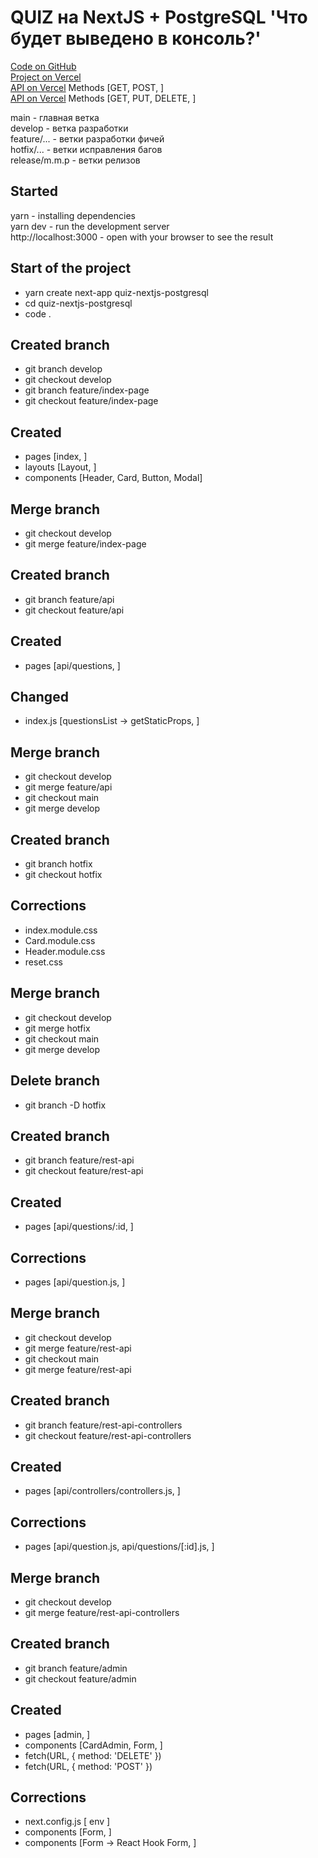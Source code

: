 # QUIZ на NextJS + PostgreSQL 'Что будет выведено в консоль?'

[Code on GitHub](https://github.com/UglyGhoulChrist/quiz-nextjs-postgresql.git)    
[Project on Vercel](https://quiz-nextjs-postgresql.vercel.app/)    
[API on Vercel](https://quiz-nextjs-postgresql.vercel.app/api/questions/) Methods [GET, POST, ]   
[API on Vercel](https://quiz-nextjs-postgresql.vercel.app/api/questions/:id) Methods [GET, PUT, DELETE, ]   

main - главная ветка    
develop - ветка разработки    
feature/... - ветки разработки фичей    
hotfix/... - ветки исправления багов    
release/m.m.p - ветки релизов    

## Started

yarn                  - installing dependencies    
yarn dev              - run the development server    
http://localhost:3000 - open with your browser to see the result    

## Start of the project

- yarn create next-app quiz-nextjs-postgresql
- cd quiz-nextjs-postgresql
- code .

## Created branch

- git branch develop
- git checkout develop
- git branch feature/index-page
- git checkout feature/index-page

## Created

- pages [index, ]
- layouts [Layout, ]
- components [Header, Card, Button, Modal]

## Merge branch

- git checkout develop
- git merge feature/index-page

## Created branch

- git branch feature/api
- git checkout feature/api

## Created

- pages [api/questions, ]

## Changed

- index.js [questionsList -> getStaticProps, ]

## Merge branch

- git checkout develop
- git merge feature/api
- git checkout main
- git merge develop

## Created branch

- git branch hotfix
- git checkout hotfix

## Corrections

- index.module.css
- Card.module.css
- Header.module.css
- reset.css

## Merge branch

- git checkout develop
- git merge hotfix
- git checkout main
- git merge develop

## Delete branch

- git branch -D hotfix

## Created branch

- git branch feature/rest-api
- git checkout feature/rest-api

## Created

- pages [api/questions/:id, ]

## Corrections

- pages [api/question.js, ]

## Merge branch

- git checkout develop
- git merge feature/rest-api
- git checkout main
- git merge feature/rest-api

## Created branch

- git branch feature/rest-api-controllers
- git checkout feature/rest-api-controllers

## Created

- pages [api/controllers/controllers.js, ]

## Corrections

- pages [api/question.js, api/questions/[:id].js, ]

## Merge branch

- git checkout develop
- git merge feature/rest-api-controllers

## Created branch

- git branch feature/admin
- git checkout feature/admin

## Created

- pages [admin, ]
- components [CardAdmin, Form, ]
- fetch(URL, { method: 'DELETE' })
- fetch(URL, { method: 'POST' })

## Corrections

- next.config.js [ env ]
- components [Form, ]
- components [Form -> React Hook Form, ]